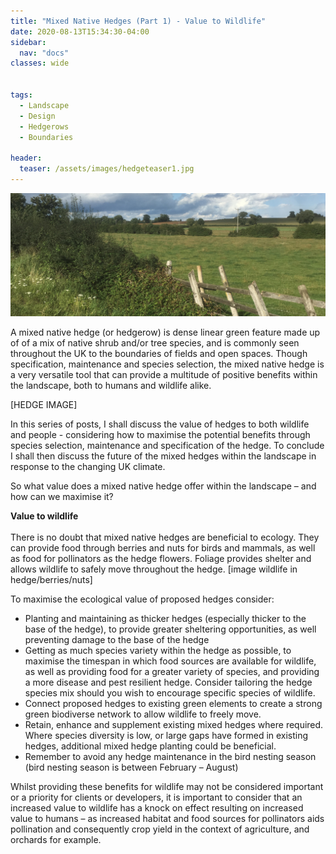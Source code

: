 ```yaml
---
title: "Mixed Native Hedges (Part 1) - Value to Wildlife"
date: 2020-08-13T15:34:30-04:00
sidebar:
  nav: "docs"
classes: wide


tags:
  - Landscape
  - Design
  - Hedgerows
  - Boundaries
  
header:
  teaser: /assets/images/hedgeteaser1.jpg
---
```


<img src="/assets/images/hedgeteaser1.jpg" alt="no-alignment">

A mixed native hedge (or hedgerow) is dense linear green feature made up of of a mix of native shrub and/or tree species, and is commonly seen throughout the UK to the boundaries of fields and open spaces. Though specification, maintenance and species selection, the mixed native hedge is a very versatile tool that can provide a multitude of positive benefits within the landscape, both to humans and wildlife alike.

[HEDGE IMAGE]

In this series of posts, I shall discuss the value of hedges to both wildlife and people - considering how to maximise the potential benefits through species selection, maintenance and specification of the hedge. To conclude I shall then discuss the future of the mixed hedges within the landscape in response to the changing UK climate.

So what value does a mixed native hedge offer within the landscape – and how can we maximise it?

**Value to wildlife**
<br><br>
There is no doubt that mixed native hedges are beneficial to ecology. They can provide food through berries and nuts for birds and mammals, as well as food for pollinators as the hedge flowers. Foliage provides shelter and allows wildlife to safely move throughout the hedge.
[image wildlife in hedge/berries/nuts]

To maximise the ecological value of proposed hedges consider:
* Planting and maintaining as thicker hedges (especially thicker to the base of the hedge), to provide greater sheltering opportunities, as well preventing damage to the base of the hedge 
* Getting as much species variety within the hedge as possible, to maximise the timespan in which food sources are available for wildlife, as well as providing food for a greater variety of species, and providing a more disease and pest resilient hedge. Consider tailoring the hedge species mix should you wish to encourage specific species of wildlife.
* Connect proposed hedges to existing green elements to create a strong green biodiverse network to allow wildlife to freely move.
* Retain, enhance and supplement existing mixed hedges where required. Where species diversity is low, or large gaps have formed in existing hedges, additional mixed hedge planting could be beneficial. 
* Remember to avoid any hedge maintenance in the bird nesting season (bird nesting season is between February – August)

Whilst providing these benefits for wildlife may not be considered important or a priority for clients or developers, it is important to consider that an increased value to wildlife has a knock on effect resulting on increased value to humans – as increased habitat and food sources for pollinators aids pollination and consequently crop yield in the context of agriculture, and orchards for example.

